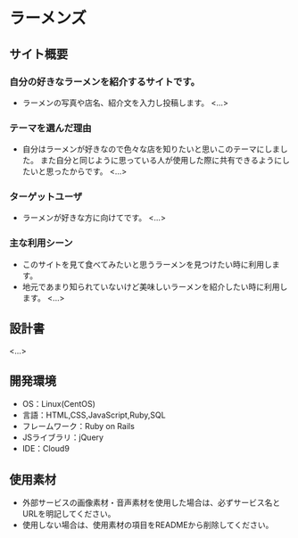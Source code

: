 # ラーメンズ

## サイト概要
### 自分の好きなラーメンを紹介するサイトです。
- ラーメンの写真や店名、紹介文を入力し投稿します。
<...>

### テーマを選んだ理由
- 自分はラーメンが好きなので色々な店を知りたいと思いこのテーマにしました。
また自分と同じように思っている人が使用した際に共有できるようにしたいと思ったからです。
<...>

### ターゲットユーザ
- ラーメンが好きな方に向けてです。
<...>

### 主な利用シーン
- このサイトを見て食べてみたいと思うラーメンを見つけたい時に利用します。
- 地元であまり知られていないけど美味しいラーメンを紹介したい時に利用します。
<...>

## 設計書
<...>

## 開発環境
- OS：Linux(CentOS)
- 言語：HTML,CSS,JavaScript,Ruby,SQL
- フレームワーク：Ruby on Rails
- JSライブラリ：jQuery
- IDE：Cloud9

## 使用素材
- 外部サービスの画像素材・音声素材を使用した場合は、必ずサービス名とURLを明記してください。
- 使用しない場合は、使用素材の項目をREADMEから削除してください。